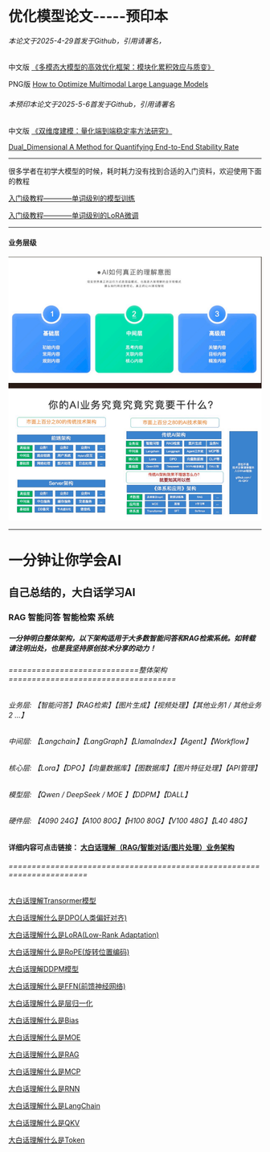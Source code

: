 # 优化模型论文-----预印本
###### 本论文于2025-4-29首发于Github，引用请署名，

中文版 [《多模态大模型的高效优化框架：模块化累积效应与质变》](https://github.com/YinHanMsn/StudyAI/blob/main/%E3%80%8A%E5%A4%9A%E6%A8%A1%E6%80%81%E5%A4%A7%E6%A8%A1%E5%9E%8B%E7%9A%84%E9%AB%98%E6%95%88%E4%BC%98%E5%8C%96%E6%A1%86%E6%9E%B6%EF%BC%9A%E6%A8%A1%E5%9D%97%E5%8C%96%E7%B4%AF%E7%A7%AF%E6%95%88%E5%BA%94%E4%B8%8E%E8%B4%A8%E5%8F%98%E3%80%8B.pdf)

PNG版 [How to Optimize Multimodal Large Language Models](https://github.com/YinHanMsn/StudyAI/issues/1)


###### 本预印本论文于2025-5-6首发于Github，引用请署名

中文版 [《双维度建模：量化端到端稳定率方法研究》](https://github.com/YinHanMsn/StudyAI/blob/main/%E3%80%8A%E5%8F%8C%E7%BB%B4%E5%BA%A6%E5%BB%BA%E6%A8%A1%EF%BC%9A%E9%87%8F%E5%8C%96%E7%AB%AF%E5%88%B0%E7%AB%AF%E7%A8%B3%E5%AE%9A%E7%8E%87%E6%96%B9%E6%B3%95%E7%A0%94%E7%A9%B6%E3%80%8B.pdf)

[Dual_Dimensional A Method for Quantifying End-to-End Stability Rate](https://github.com/YinHanMsn/StudyAI/blob/main/Dual_Dimensional%20A%20Method%20for%20Quantifying%20End-to-End%20Stability%20Rate.pdf)


---------------
很多学者在初学大模型的时候，耗时耗力没有找到合适的入门资料，欢迎使用下面的教程

[入门级教程————单词级别的模型训练](https://github.com/YinHanMsn/StudyAI/blob/main/Word_TransfomerLLM.py)

[入门级教程————单词级别的LoRA微调](https://github.com/YinHanMsn/StudyAI/blob/main/Word_LoRA_LLM.py)

----------------
#### 业务层级
![](https://github.com/AI-QKV/StudyAI/blob/main/AI_framework.png)

---------------

# 一分钟让你学会AI
自己总结的，大白话学习AI
----------------
### RAG 智能问答 智能检索 系统
##### 一分钟明白整体架构，以下架构适用于大多数智能问答和RAG检索系统。如转载请注明出处，也是我坚持原创技术分享的动力！
###### ============================整体架构====================================
  ###### 业务层: 【智能问答】【RAG检索】【图片生成】【视频处理】【其他业务1 / 其他业务2 ...】
  ###### 中间层: 【Langchain】【LangGraph】【LlamaIndex】【Agent】【Workflow】
  ###### 核心层: 【Lora】【DPO】【向量数据库】【图数据库】【图片特征处理】【API管理】
  ###### 模型层: 【Qwen / DeepSeek / MOE 】【DDPM】【DALL】
  ###### 硬件层: 【4090 24G】【A100 80G】【H100 80G】【V100 48G】【L40 48G】
  #### 详细内容可点击链接： [大白话理解（RAG/智能对话/图片处理）业务架构](https://github.com/AI-QKV/StudyAI/blob/main/%E4%B8%9A%E5%8A%A1%E6%9E%B6%E6%9E%84)
###### =======================================================================


[大白话理解Transormer模型](https://github.com/YinHanMsn/StudyAI/blob/main/transformer)

[大白话理解什么是DPO(人类偏好对齐)](https://github.com/AI-QKV/StudyAI/blob/main/DPO)

[大白话理解什么是LoRA(Low-Rank Adaptation)](https://github.com/AI-QKV/StudyAI/blob/main/LoRA)

[大白话理解什么是RoPE(旋转位置编码)](https://github.com/AI-QKV/StudyAI/blob/main/RoPE)

[大白话理解DDPM模型](https://github.com/YinHanMsn/StudyAI/blob/main/DDPM)

[大白话理解什么是FFN(前馈神经网络)](https://github.com/YinHanMsn/StudyAI/blob/main/FFN)

[大白话理解什么是层归一化](https://github.com/AI-QKV/StudyAI/blob/main/LayerNorm)

[大白话理解什么是Bias](https://github.com/YinHanMsn/StudyAI/blob/main/Bias)

[大白话理解什么是MOE](https://github.com/YinHanMsn/StudyAI/blob/main/MOE)

[大白话理解什么是RAG](https://github.com/YinHanMsn/StudyAI/blob/main/RAG)

[大白话理解什么是MCP](https://github.com/YinHanMsn/StudyAI/blob/main/MCP)

[大白话理解什么是RNN](https://github.com/YinHanMsn/StudyAI/blob/main/RNN)

[大白话理解什么是LangChain](https://github.com/AI-QKV/StudyAI/blob/main/Langchain)

[大白话理解什么是QKV](https://github.com/AI-QKV/StudyAI/blob/main/QKV)

[大白话理解什么是Token](https://github.com/AI-QKV/StudyAI/blob/main/token)












